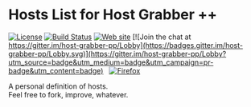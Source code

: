 # Hosts List for Host Grabber ++
[![License](https://img.shields.io/github/license/mashape/apistatus.svg)]()
[![Build Status](https://travis-ci.org/rhadamanthe/host-grabber-pp-host.xml.svg?branch=master)](https://travis-ci.org/rhadamanthe/host-grabber-pp-host.xml)
[![Web site](docs/assets/images/badge.svg)](https://rhadamanthe.github.io/host-grabber-pp)
[![Join the chat at https://gitter.im/host-grabber-pp/Lobby](https://badges.gitter.im/host-grabber-pp/Lobby.svg)](https://gitter.im/host-grabber-pp/Lobby?utm_source=badge&utm_medium=badge&utm_campaign=pr-badge&utm_content=badge)
&nbsp; [![Firefox](docs/assets/images/firefox_x24.png)]()

A personal definition of hosts.  
Feel free to fork, improve, whatever.
